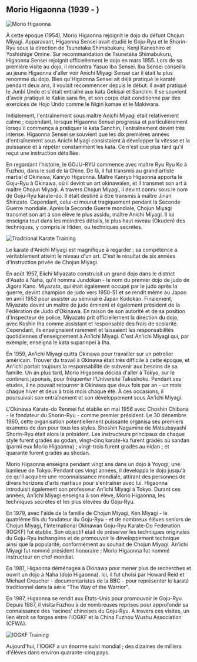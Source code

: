 ## Morio Higaonna (1939 - )

![Morio Higaonna](https://images.unsplash.com/photo-1594381898411-846e7d193883?q=80&w=1974&auto=format&fit=crop)

À cette époque (1954), Morio Higaonna rejoignit le dojo du défunt Chojun Miyagi. Auparavant, Higaonna Sensei avait étudié le Goju-Ryu et le Shorin-Ryu sous la direction de Tsunetaka Shimabukuru, Kenji Kaneshiro et Yoshishige Omine. Sur recommandation de Tsunetaka Shimabukuru, Higaonna Sensei rejoignit officiellement le dojo en mars 1955. Lors de sa première visite au dojo, il rencontra Yasuo Iba Sensei. Iba Sensei conseilla au jeune Higaonna d'aller voir Anichi Miyagi Sensei car il était le plus renommé du dojo. Bien qu'Higaonna Sensei ait déjà pratiqué le karaté pendant deux ans, il voulait recommencer depuis le début. Il avait pratiqué le Junbi Undo et s'était entraîné aux kata Gekisai et Sanchin. Il se souvient d'avoir pratiqué le Kakie sans fin, et son corps était conditionné par des exercices de Hojo Undo comme le Nigiri kamae et le Makiwara.

Initialement, l'entraînement sous maître Anichi Miyagi était relativement calme ; cependant, lorsque Higaonna Sensei progressa et particulièrement lorsqu'il commença à pratiquer le kata Sanchin, l'entraînement devint très intense. Higaonna Sensei se souvient que les dix premières années d'entraînement sous Anichi Miyagi consistaient à développer la vitesse et la puissance et à répéter constamment les kata. Ce n'est que plus tard qu'il reçut une instruction détaillée.

En regardant l'histoire, le GOJU-RYU commence avec maître Ryu Ryu Ko à Fuzhou, dans le sud de la Chine. De là, il fut transmis au grand artiste martial d'Okinawa, Kanryo Higaonna. Maître Kanryo Higaonna apporta le Goju-Ryu à Okinawa, où il devint un art okinawaïen, et il transmet son art à maître Chojun Miyagi. À travers Chojun Miyagi, il devint connu sous le nom de Goju-Ryu karate-do. Il était destiné à être transmis à maître Jinan Shinzato. Cependant, celui-ci mourut tragiquement pendant la Seconde Guerre mondiale. Après la Seconde Guerre mondiale, Chojun Miyagi transmet son art à son élève le plus assidu, maître Anichi Miyagi. Il lui enseigna tout dans les moindres détails, le plus haut niveau (Okuden) des techniques, y compris le Hiden, ou techniques secrètes.

![Traditional Karate Training](https://images.unsplash.com/photo-1588479839125-7d66cfc0c734?q=80&w=1974&auto=format&fit=crop)

Le karaté d'Anichi Miyagi est magnifique à regarder ; sa compétence a véritablement atteint le niveau d'un art. C'est le résultat de six années d'instruction privée de Chojun Miyagi.

En août 1957, Eiichi Miyazato construisit un grand dojo dans le district d'Asato à Naha, qu'il nomma Jundokan - le nom du premier dojo de judo de Jigoro Kano. Miyazato, qui était également occupé par le judo après la guerre, devint champion de judo vers 1950-51 et se rendit même au Japon en avril 1953 pour assister au séminaire Japan Kodokan. Finalement, Miyazato devint un maître de judo éminent et également président de la Fédération de Judo d'Okinawa. En raison de son autorité et de sa position d'inspecteur de police, Miyazato prit officiellement la direction du dojo, avec Koshin Iha comme assistant et responsable des frais de scolarité. Cependant, ils enseignaient rarement et laissaient les responsabilités quotidiennes d'enseignement à An'ichi Miyagi. C'est An'ichi Miyagi qui, par exemple, enseigna le kata suparinpei à Iha.

En 1959, An'ichi Miyagi quitta Okinawa pour travailler sur un pétrolier américain. Trouver du travail à Okinawa était très difficile à cette époque, et An'ichi portait toujours la responsabilité de subvenir aux besoins de sa famille. Un an plus tard, Morio Higaonna décida d'aller à Tokyo, sur le continent japonais, pour fréquenter l'Université Takushoku. Pendant ses études, il ne pouvait retourner à Okinawa que deux fois par an - un mois chaque hiver et deux à trois mois chaque été. À ces occasions, il poursuivait son entraînement et son développement sous An'ichi Miyagi.

L'Okinawa Karate-do Renmei fut établie en mai 1956 avec Choshin Chibana - le fondateur du Shorin-Ryu - comme premier président. Le 30 décembre 1960, cette organisation potentiellement puissante organisa ses premiers examens de dan pour tous les styles. Shoshin Nagamine de Matsubayashi Shorin-Ryu était alors le président. Les instructeurs principaux de chaque style furent gradés au godan, vingt-cinq karate-ka furent gradés au sandan (parmi eux Morio Higaonna) ; vingt-trois furent gradés au nidan ; et quarante furent gradés au shodan.

Morio Higaonna enseigna pendant vingt ans dans un dojo à Yoyogi, une banlieue de Tokyo. Pendant ces vingt années, il développa le dojo jusqu'à ce qu'il acquière une reconnaissance mondiale, attirant des personnes de divers horizons d'arts martiaux pour s'entraîner avec lui. Higaonna introduisit également son professeur An'ichi Miyagi à Tokyo. Durant ces années, An'ichi Miyagi enseigna à son élève, Morio Higaonna, les techniques secrètes et les plus élevées du Goju-Ryu.

En 1979, avec l'aide de la famille de Chojun Miyagi, Ken Miyagi - le quatrième fils du fondateur du Goju-Ryu - et de nombreux élèves seniors de Chojun Miyagi, l'International Okinawan Goju-Ryu Karate-Do Federation (IOGKF) fut établie. Son objectif était de préserver les techniques originales du Goju-Ryu inchangées et de promouvoir le développement technique ainsi que la popularité, conformément au souhait de Chojun Miyagi. An'ichi Miyagi fut nommé président honoraire ; Morio Higaonna fut nommé instructeur en chef mondial.

En 1981, Higaonna déménagea à Okinawa pour mener plus de recherches et ouvrit un dojo à Naha (dojo Higaonna). Ici, il fut choisi par Howard Reid et Michael Croucher - documentaristes de la BBC - pour représenter le karaté traditionnel dans la série "The Way of the Warrior".

En 1987, Higaonna se rendit aux États-Unis pour promouvoir le Goju-Ryu. Depuis 1987, il visita Fuzhou à de nombreuses reprises pour approfondir sa connaissance des 'racines' chinoises du Goju-Ryu. À travers ces visites, un lien étroit se forgea entre l'IOGKF et la China Fuzhou Wushu Association (CFWA).

![IOGKF Training](https://images.unsplash.com/photo-1600881333123-ef51e8550e4a?q=80&w=1974&auto=format&fit=crop)

Aujourd'hui, l'IOGKF a un énorme suivi mondial ; des dizaines de milliers d'élèves dans environ quarante-cinq pays. 
